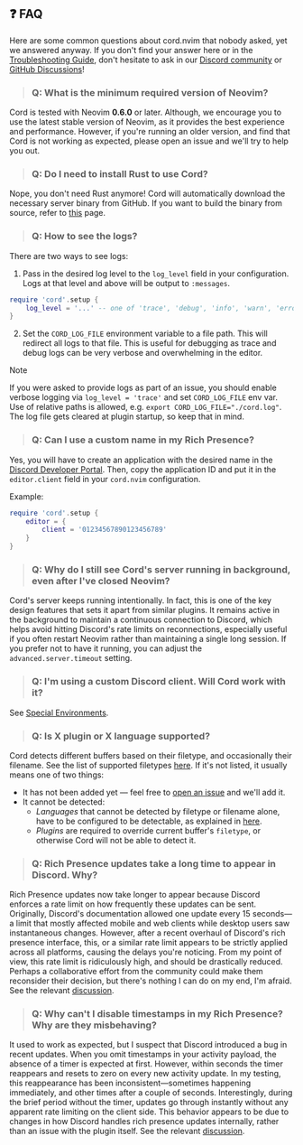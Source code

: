 ## ❓ FAQ

Here are some common questions about cord.nvim that nobody asked, yet we answered anyway. If you don't find your answer here or in the [Troubleshooting Guide](./Troubleshooting.md), don't hesitate to ask in our [Discord community](https://discord.gg/q9rC4bjCHv) or [GitHub Discussions](https://github.com/vyfor/cord.nvim/discussions)!

> ### Q: What is the minimum required version of Neovim?

Cord is tested with Neovim **0.6.0** or later. Although, we encourage you to use the latest stable version of Neovim, as it provides the best experience and performance. However, if you're running an older version, and find that Cord is not working as expected, please open an issue and we'll try to help you out.

> ### Q: Do I need to install Rust to use Cord?

Nope, you don't need Rust anymore! Cord will automatically download the necessary server binary from GitHub. If you want to build the binary from source, refer to [this](./Build.md) page.

> ### Q: How to see the logs?

There are two ways to see logs:

1. Pass in the desired log level to the `log_level` field in your configuration. Logs at that level and above will be output to `:messages`.

```lua
require 'cord'.setup {
    log_level = '...' -- one of 'trace', 'debug', 'info', 'warn', 'error'
}
```

2. Set the `CORD_LOG_FILE` environment variable to a file path. This will redirect all logs to that file. This is useful for debugging as trace and debug logs can be very verbose and overwhelming in the editor.

> [!NOTE]
> If you were asked to provide logs as part of an issue, you should enable verbose logging via `log_level = 'trace'` and set `CORD_LOG_FILE` env var. Use of relative paths is allowed, e.g. `export CORD_LOG_FILE="./cord.log"`. The log file gets cleared at plugin startup, so keep that in mind.

> ### Q: Can I use a custom name in my Rich Presence?

Yes, you will have to create an application with the desired name in the [Discord Developer Portal](https://discord.com/developers/applications).
Then, copy the application ID and put it in the `editor.client` field in your `cord.nvim` configuration.

Example:
```lua
require 'cord'.setup {
    editor = {
        client = '01234567890123456789'
    }
}
```

> ### Q: Why do I still see Cord's server running in background, even after I've closed Neovim?

Cord's server keeps running intentionally. In fact, this is one of the key design features that sets it apart from similar plugins. It remains active in the background to maintain a continuous connection to Discord, which helps avoid hitting Discord's rate limits on reconnections, especially useful if you often restart Neovim rather than maintaining a single long session. If you prefer not to have it running, you can adjust the `advanced.server.timeout` setting.

> ### Q: I'm using a custom Discord client. Will Cord work with it?

See [Special Environments](./Special-Environments.md#-custom-discord-clients).

> ### Q: Is X plugin or X language supported?

Cord detects different buffers based on their filetype, and occasionally their filename. See the list of supported filetypes [here](https://github.com/vyfor/cord.nvim/blob/master/lua/cord/plugin/activity/mappings.lua). If it's not listed, it usually means one of two things:
- It has not been added yet — feel free to [open an issue](https://github.com/vyfor/cord.nvim/issues/new/choose) and we'll add it.
- It cannot be detected:
  - *Languages* that cannot be detected by filetype or filename alone, have to be configured to be detectable, as explained in [here](https://github.com/vyfor/cord.nvim/wiki/Assets#-tip).
  - *Plugins* are required to override current buffer's `filetype`, or otherwise Cord will not be able to detect it.

> ### Q: Rich Presence updates take a long time to appear in Discord. Why?

Rich Presence updates now take longer to appear because Discord enforces a rate limit on how frequently these updates can be sent. Originally, Discord's documentation allowed one update every 15 seconds—a limit that mostly affected mobile and web clients while desktop users saw instantaneous changes. However, after a recent overhaul of Discord's rich presence interface, this, or a similar rate limit appears to be strictly applied across all platforms, causing the delays you're noticing. From my point of view, this rate limit is ridiculously high, and should be drastically reduced. Perhaps a collaborative effort from the community could make them reconsider their decision, but there's nothing I can do on my end, I'm afraid. See the relevant [discussion](https://github.com/vyfor/cord.nvim/discussions/196).

> ### Q: Why can't I disable timestamps in my Rich Presence? Why are they misbehaving?

It used to work as expected, but I suspect that Discord introduced a bug in recent updates. When you omit timestamps in your activity payload, the absence of a timer is expected at first. However, within seconds the timer reappears and resets to zero on every new activity update. In my testing, this reappearance has been inconsistent—sometimes happening immediately, and other times after a couple of seconds. Interestingly, during the brief period without the timer, updates go through instantly without any apparent rate limiting on the client side. This behavior appears to be due to changes in how Discord handles rich presence updates internally, rather than an issue with the plugin itself. See the relevant [discussion](https://github.com/vyfor/cord.nvim/discussions/196#discussioncomment-12221577).
